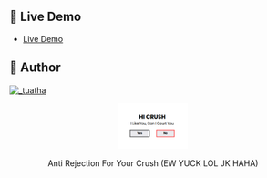 ## 🚀 Live Demo
- [Live Demo](https://yes-or-no-boy-version.vercel.app/)

## 👤 Author
<p align="left">
<a href="https://twitter.com/joshuajabonete_" target="blank"><img align="center" src="https://raw.githubusercontent.com/rahuldkjain/github-profile-readme-generator/master/src/images/icons/Social/twitter.svg" alt="_tuatha" height="30" width="40" /></a>
</p>

<div align="center">
  <a href="https://github.com/joshuajabonete">
    <img src="img/readme-2.png" alt="Logo" height="80">
  </a>

  
  <p align="center">
    Anti Rejection For Your Crush (EW YUCK LOL JK HAHA)
